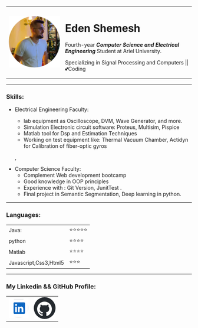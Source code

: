 <!DOCTYPE html>
<html>

<head>
  <meta charset="utf-8">
  <title>Eden's Personal Site </title>
</head>

<body>
  <table cellspacing="30">
    <tr>
      <td><img src="https://github.com/eden9209/cv/blob/main/circle_cropped.png?raw=true" alt="Eden picture profile"></td>
      <td>
        <h1>Eden Shemesh</h1>
        <p>Fourth-year <strong><em>Computer Science and Electrical Engineering</em></strong> Student at Ariel University.</p>
        <p>Specializing in Signal Processing and Computers || 💕Coding </p>
      </td>
    </tr>
  </table>
  <hr>
  <h3> Skills:</h3>
  <ul>
    <li>Electrical Engineering Faculty:</li>
    <ul>
      <li>lab equipment as Oscilloscope, DVM, Wave Generator, and more.</li>
      <li>Simulation Electronic circuit software: Proteus, Multisim, Pispice</li>
      <li>Matlab tool for Dsp and Estimation Techniques</li>
      <li>Working on test equipment like: Thermal Vacuum Chamber, Actidyn for Calibration of fiber-optic gyros</li>
    </ul>
    <p>, </p>
    <li>Computer Science Faculty:
      <ul>
        <li>Complement Web development bootcamp </li>
        <li>Good knowledge in OOP principles</li>
        <li>Experience with : Git Version, JunitTest .</li>
        <li>Final project in Semantic Segmentation, Deep learning in python.</li>
      </ul>
    </li>
  </ul>
  <hr>
  <h3>Languages:</h3>
  <table cellspacing="20">
    <tr>
      <td>Java:</td>
      <td>⭐⭐⭐⭐⭐</td>
    </tr>
    <tr>
      <td>python</td>
      <td>⭐⭐⭐⭐</td>
    </tr>
    <tr>
      <td>Matlab</td>
      <td>⭐⭐⭐⭐</td>
    </tr>
    <tr>
      <td>Javascript,Css3,Html5</td>
      <td>⭐⭐⭐</td>
    </tr>
  </table>
  <hr>
  <h3>My Linkedin && GitHub Profile:</h3>
  <table>
    <tr>
      <td><a href="https://www.linkedin.com/in/eden-shemesh-359bb2197/" target="_blank">
          <img src="https://github.com/eden9209/cv/blob/main/logo.png?raw=true" alt="Linkedin Logo" /></a></td>
      <td><a href="https://github.com/eden9209" target="_blank">
          <img src="https://github.com/eden9209/cv/blob/main/github_logo_new.png?raw=true" alt="Github Logo" /></a></td>
    </tr>
  </table>


</body>

</html>


